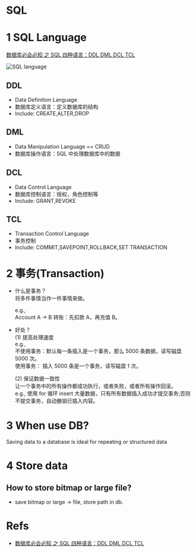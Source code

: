 # SQL

# 1 SQL Language

[数据库必会必知 之 SQL 四种语言：DDL DML DCL TCL](https://www.cnblogs.com/Alandre/p/5572720.html)

![SQL language](https://yingvickycao.github.io/img/android/DataAcess/database/sql.png)

## DDL

- Data Definition Language
- 数据库定义语言：定义数据库的结构
- Include: CREATE,ALTER,DROP

## DML

- Data Manipulation Language == CRUD
- 数据库操作语言：SQL 中处理数据库中的数据

## DCL

- Data Control Language
- 数据库控制语言：授权，角色控制等
- Include: GRANT,REVOKE

## TCL

- Transaction Control Language
- 事务控制
- Include: COMMIT,SAVEPOINT,ROLLBACK,SET TRANSACTION

# 2 事务(Transaction)

- 什么是事务？  
  将多件事情当作一件事情来做。

  e.g.,  
  Account A -> B 转账：先扣款 A，再充值 B。

- 好处？  
   (1) 提高处理速度  
   e.g.,  
  不使用事务：默认每一条插入是一个事务，那么 5000 条数据，读写磁盘 5000 次。  
  使用事务： 插入 5000 条是一个事务，读写磁盘 1 次。

  (2) 保证数据一致性  
   让一个事务中的所有操作都成功执行，或者失败，或者所有操作回滚。  
   e.g., 使用 for 循环 insert 大量数据，只有所有数据插入成功才提交事务;否则不提交事务，自动撤销已插入内容。

# 3 When use DB?

Saving data to a database is ideal for repeating or structured data

# 4 Store data

## How to store bitmap or large file?

- save bitmap or large -> file, store path in db.

# Refs

- [数据库必会必知 之 SQL 四种语言：DDL DML DCL TCL](https://www.cnblogs.com/Alandre/p/5572720.html)
